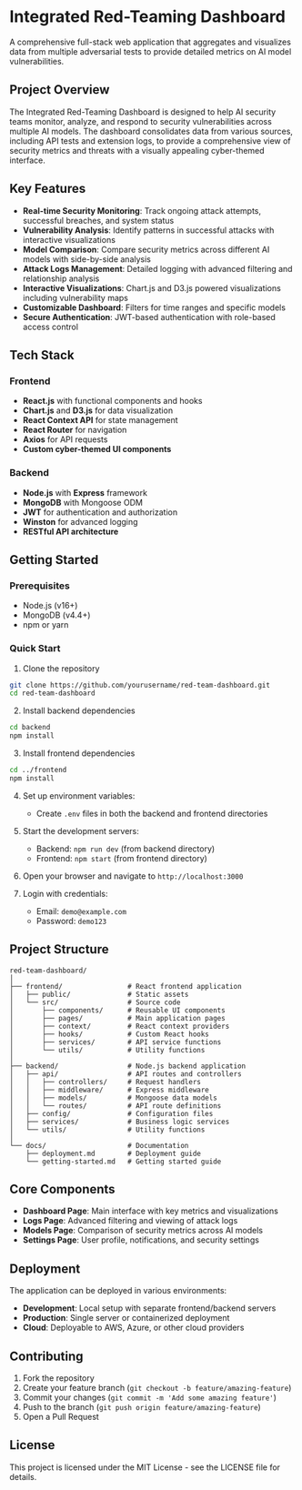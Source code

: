 # Integrated Red-Teaming Dashboard

A comprehensive full-stack web application that aggregates and visualizes data from multiple adversarial tests to provide detailed metrics on AI model vulnerabilities.

## Project Overview

The Integrated Red-Teaming Dashboard is designed to help AI security teams monitor, analyze, and respond to security vulnerabilities across multiple AI models. The dashboard consolidates data from various sources, including API tests and extension logs, to provide a comprehensive view of security metrics and threats with a visually appealing cyber-themed interface.


## Key Features

- **Real-time Security Monitoring**: Track ongoing attack attempts, successful breaches, and system status
- **Vulnerability Analysis**: Identify patterns in successful attacks with interactive visualizations
- **Model Comparison**: Compare security metrics across different AI models with side-by-side analysis
- **Attack Logs Management**: Detailed logging with advanced filtering and relationship analysis
- **Interactive Visualizations**: Chart.js and D3.js powered visualizations including vulnerability maps
- **Customizable Dashboard**: Filters for time ranges and specific models
- **Secure Authentication**: JWT-based authentication with role-based access control

## Tech Stack

### Frontend
- **React.js** with functional components and hooks
- **Chart.js** and **D3.js** for data visualization
- **React Context API** for state management
- **React Router** for navigation
- **Axios** for API requests
- **Custom cyber-themed UI components**

### Backend
- **Node.js** with **Express** framework
- **MongoDB** with Mongoose ODM
- **JWT** for authentication and authorization
- **Winston** for advanced logging
- **RESTful API architecture**

## Getting Started

### Prerequisites
- Node.js (v16+)
- MongoDB (v4.4+)
- npm or yarn

### Quick Start

1. Clone the repository
```bash
git clone https://github.com/yourusername/red-team-dashboard.git
cd red-team-dashboard
```

2. Install backend dependencies
```bash
cd backend
npm install
```

3. Install frontend dependencies
```bash
cd ../frontend
npm install
```

4. Set up environment variables:
   - Create `.env` files in both the backend and frontend directories

5. Start the development servers:
   - Backend: `npm run dev` (from backend directory)
   - Frontend: `npm start` (from frontend directory)

6. Open your browser and navigate to `http://localhost:3000`

7. Login with credentials:
   - Email: `demo@example.com`
   - Password: `demo123`


## Project Structure

```
red-team-dashboard/
│
├── frontend/                # React frontend application
│   ├── public/              # Static assets
│   └── src/                 # Source code
│       ├── components/      # Reusable UI components
│       ├── pages/           # Main application pages
│       ├── context/         # React context providers
│       ├── hooks/           # Custom React hooks
│       ├── services/        # API service functions
│       └── utils/           # Utility functions
│
├── backend/                 # Node.js backend application
│   ├── api/                 # API routes and controllers
│   │   ├── controllers/     # Request handlers
│   │   ├── middleware/      # Express middleware
│   │   ├── models/          # Mongoose data models
│   │   └── routes/          # API route definitions
│   ├── config/              # Configuration files
│   ├── services/            # Business logic services
│   └── utils/               # Utility functions
│
└── docs/                    # Documentation
    ├── deployment.md        # Deployment guide
    └── getting-started.md   # Getting started guide
```

## Core Components

- **Dashboard Page**: Main interface with key metrics and visualizations
- **Logs Page**: Advanced filtering and viewing of attack logs
- **Models Page**: Comparison of security metrics across AI models
- **Settings Page**: User profile, notifications, and security settings

## Deployment

The application can be deployed in various environments:

- **Development**: Local setup with separate frontend/backend servers
- **Production**: Single server or containerized deployment
- **Cloud**: Deployable to AWS, Azure, or other cloud providers


## Contributing

1. Fork the repository
2. Create your feature branch (`git checkout -b feature/amazing-feature`)
3. Commit your changes (`git commit -m 'Add some amazing feature'`)
4. Push to the branch (`git push origin feature/amazing-feature`)
5. Open a Pull Request

## License

This project is licensed under the MIT License - see the LICENSE file for details.
